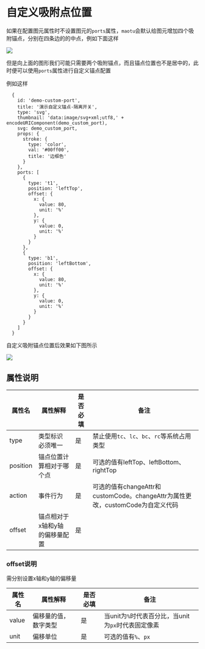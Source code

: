 # 自定义吸附点位置

如果在配置图元属性时不设置图元的`ports`属性，`maotu`会默认给图元增加四个吸附锚点，分别在四条边的的中点，例如下面这样

![](/base/import-details-ports.png)

但是向上面的图形我们可能只需要两个吸附锚点，而且锚点位置也不是居中的，此时便可以使用`ports`属性进行自定义锚点配置

例如这样

```js{14-43}
  {
    id: 'demo-custom-port',
    title: '演示自定义锚点-隔离开关',
    type: 'svg',
    thumbnail: 'data:image/svg+xml;utf8,' + encodeURIComponent(demo_custom_port),
    svg: demo_custom_port,
    props: {
      stroke: {
        type: 'color',
        val: '#00ff00',
        title: '边框色'
      }
    },
    ports: [
      {
        type: 't1',
        position: 'leftTop',
        offset: {
          x: {
            value: 80,
            unit: '%'
          },
          y: {
            value: 0,
            unit: '%'
          }
        }
      },
      {
        type: 'b1',
        position: 'leftBottom',
        offset: {
          x: {
            value: 80,
            unit: '%'
          },
          y: {
            value: 0,
            unit: '%'
          }
        }
      }
    ]
  }
```
自定义吸附锚点位置后效果如下图所示

![](/base/import-details-ports2.png)

## 属性说明

| 属性名 | 属性解释                     | 是否必填 | 备注           |
| ------ | ---------------------------- | -------- | -------------- |
| type     | 类型标识 必须唯一        | 是       | 禁止使用`tc`、`lc`、`bc`、`rc`等系统占用类型 |
| position  | 锚点位置计算相对于哪个点 | 是       | 可选的值有leftTop、leftBottom、rightTop |
| action | 事件行为                   | 是       | 可选的值有changeAttr和customCode。changeAttr为属性更改，customCode为自定义代码 |
| offset | 锚点相对于x轴和y轴的偏移量配置 | 是 | |

### offset说明

需分别设置x轴和y轴的偏移量

| 属性名 | 属性解释                     | 是否必填 | 备注           |
| ------ | ---------------------------- | -------- | -------------- |
| value     | 偏移量的值，数字类型       | 是       | 当unit为`%`时代表百分比，当unit为`px`时代表固定像素 |
| unit  | 偏移单位 | 是       | 可选的值有`%`、`px` |